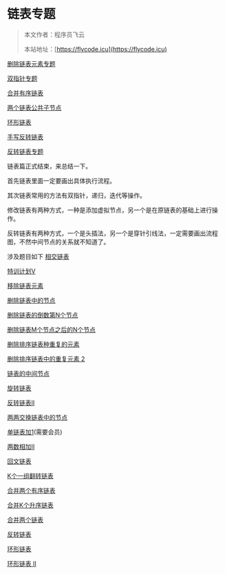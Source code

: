 # 链表专题

> 本文作者：程序员飞云
>
> 本站地址：[https://flycode.icu](https://flycode.icu)

[删除链表元素专题](删除链表元素专题.md)

[双指针专题](双指针专题.md)

[合并有序链表](合并有序链表.md)

[两个链表公共子节点](两个链表公共子节点.md)

[环形链表](链表中环的问题.md)

[手写反转链表](手写反转链表.md)

[反转链表专题](反转链表专题.md)

链表篇正式结束，来总结一下。

首先链表里面一定要画出具体执行流程。

其次链表常用的方法有双指针，递归，迭代等操作。

修改链表有两种方式，一种是添加虚拟节点，另一个是在原链表的基础上进行操作。

反转链表有两种方式，一个是头插法，另一个是穿针引线法，一定需要画出流程图，不然中间节点的关系就不知道了。


涉及题目如下
[相交链表](https://leetcode.cn/problems/intersection-of-two-linked-lists/description/)

[特训计划V](https://leetcode.cn/problems/liang-ge-lian-biao-de-di-yi-ge-gong-gong-jie-dian-lcof/)

[移除链表元素](https://leetcode.cn/problems/remove-linked-list-elements/)

[删除链表中的节点](https://leetcode.cn/problems/delete-node-in-a-linked-list/)

[删除链表的倒数第N个节点](https://leetcode.cn/problems/remove-nth-node-from-end-of-list/description/)

[删除链表M个节点之后的N个节点](https://leetcode.cn/problems/delete-n-nodes-after-m-nodes-of-a-linked-list)

[删除排序链表种重复的元素](https://leetcode.cn/problems/remove-duplicates-from-sorted-list)

[删除排序链表中的重复元素 2](https://leetcode.cn/problems/remove-duplicates-from-sorted-list-ii)

[链表的中间节点](https://leetcode.cn/problems/middle-of-the-linked-list)

[旋转链表](https://leetcode.cn/problems/rotate-list/description/)

[反转链表Ⅱ](https://leetcode.cn/problems/reverse-linked-list-ii/description/)

[两两交换链表中的节点](https://leetcode.cn/problems/swap-nodes-in-pairs/description/)

[单链表加1](https://leetcode.cn/problems/plus-one-linked-list/description/)(需要会员)

[两数相加Ⅱ](https://leetcode.cn/problems/add-two-numbers-ii/description/)

[回文链表](https://leetcode.cn/problems/palindrome-linked-list/description/)

[K个一组翻转链表](https://leetcode.cn/problems/reverse-nodes-in-k-group/description/)

[合并两个有序链表](https://leetcode.cn/problems/merge-two-sorted-lists)

[合并K个升序链表](https://leetcode.cn/problems/merge-k-sorted-lists)

[合并两个链表](https://leetcode.cn/problems/merge-in-between-linked-lists)

[反转链表](https://leetcode.cn/problems/reverse-linked-list/description/)

[环形链表](https://leetcode.cn/problems/linked-list-cycle/description/)

[环形链表 II](https://leetcode.cn/problems/linked-list-cycle-ii/description/)
